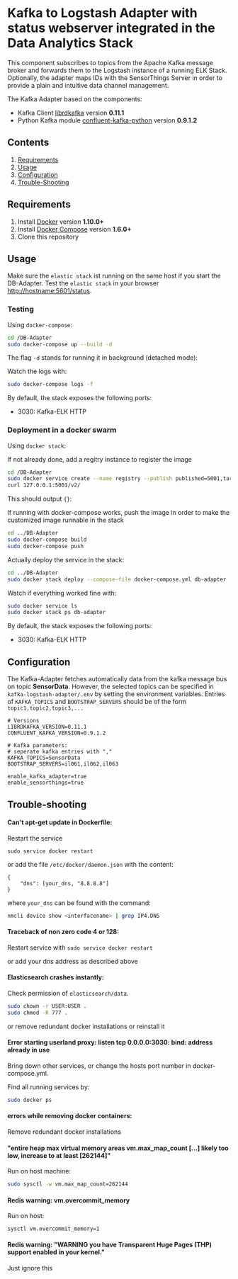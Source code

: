 # Kafka to Logstash Adapter with status webserver integrated in the Data Analytics Stack

This component subscribes to topics from the Apache Kafka message broker and forwards them to the Logstash instance of a running ELK Stack. Optionally, the adapter maps IDs with the SensorThings Server in order to provide a plain and intuitive data channel management.

The Kafka Adapter based on the components:
* Kafka Client [librdkafka](https://github.com/geeknam/docker-confluent-python) version **0.11.1**
* Python Kafka module [confluent-kafka-python](https://github.com/confluentinc/confluent-kafka-python) version **0.9.1.2**


## Contents

1. [Requirements](#requirements)
2. [Usage](#usage)
3. [Configuration](#configuration)
4. [Trouble-Shooting](#Trouble-shooting)


## Requirements

1. Install [Docker](https://www.docker.com/community-edition#/download) version **1.10.0+**
2. Install [Docker Compose](https://docs.docker.com/compose/install/) version **1.6.0+**
3. Clone this repository


## Usage

Make sure the `elastic stack` ist running on the same host if you start the DB-Adapter.
Test the `elastic stack` in your browser [http://hostname:5601/status](http://hostname:5601/status).


### Testing
Using `docker-compose`:

```bash
cd /DB-Adapter
sudo docker-compose up --build -d
```

The flag `-d` stands for running it in background (detached mode):


Watch the logs with:

```bash
sudo docker-compose logs -f
```


By default, the stack exposes the following ports:
* 3030: Kafka-ELK HTTP


### Deployment in a docker swarm
Using `docker stack`:

If not already done, add a regitry instance to register the image
```bash
cd /DB-Adapter
sudo docker service create --name registry --publish published=5001,target=5000 registry:2
curl 127.0.0.1:5001/v2/
```
This should output `{}`:


If running with docker-compose works, push the image in order to make the customized image runnable in the stack

```bash
cd ../DB-Adapter
sudo docker-compose build
sudo docker-compose push
```

Actually deploy the service in the stack:
```bash
cd ../DB-Adapter
sudo docker stack deploy --compose-file docker-compose.yml db-adapter
```


Watch if everything worked fine with:

```bash
sudo docker service ls
sudo docker stack ps db-adapter
```


By default, the stack exposes the following ports:
* 3030: Kafka-ELK HTTP



## Configuration

The Kafka-Adapter fetches automatically data from the kafka message bus on topic **SensorData**. However, the selected topics can be specified in `kafka-logstash-adapter/.env` by setting the environment
variables. Entries of `KAFKA_TOPICS` and `BOOTSTRAP_SERVERS` should be of the form `topic1,topic2,topic3,...`


```
# Versions
LIBRDKAFKA_VERSION=0.11.1
CONFLUENT_KAFKA_VERSION=0.9.1.2

# Kafka parameters:
# seperate kafka entries with ","
KAFKA_TOPICS=SensorData
BOOTSTRAP_SERVERS=il061,il062,il063

enable_kafka_adapter=true
enable_sensorthings=true

```


## Trouble-shooting

#### Can't apt-get update in Dockerfile:
Restart the service

```sudo service docker restart```

or add the file `/etc/docker/daemon.json` with the content:
```
{
    "dns": [your_dns, "8.8.8.8"]
}
```
where `your_dns` can be found with the command:

```bash
nmcli device show <interfacename> | grep IP4.DNS
```

####  Traceback of non zero code 4 or 128:

Restart service with
```sudo service docker restart```

or add your dns address as described above


####  Elasticsearch crashes instantly:

Check permission of `elasticsearch/data`.

```bash
sudo chown -r USER:USER .
sudo chmod -R 777 .
```

or remove redundant docker installations or reinstall it


#### Error starting userland proxy: listen tcp 0.0.0.0:3030: bind: address already in use

Bring down other services, or change the hosts port number in docker-compose.yml. 

Find all running services by:
```bash
sudo docker ps
```


#### errors while removing docker containers:

Remove redundant docker installations


#### "entire heap max virtual memory areas vm.max_map_count [...] likely too low, increase to at least [262144]"
    
Run on host machine:

```bash
sudo sysctl -w vm.max_map_count=262144
```

#### Redis warning: vm.overcommit_memory
Run on host:
```
sysctl vm.overcommit_memory=1

```

#### Redis warning: "WARNING you have Transparent Huge Pages (THP) support enabled in your kernel."

Just ignore this





